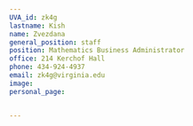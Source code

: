 ```yaml
---
UVA_id: zk4g
lastname: Kish
name: Zvezdana
general_position: staff
position: Mathematics Business Administrator
office: 214 Kerchof Hall
phone: 434-924-4937
email: zk4g@virginia.edu
image:
personal_page:


---
```

